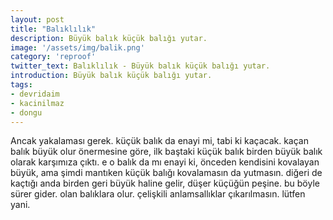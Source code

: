 ```yaml
---
layout: post
title: "Balıklılık"
description: Büyük balık küçük balığı yutar.
image: '/assets/img/balik.png'
category: 'reproof'
twitter_text: Balıklılık - Büyük balık küçük balığı yutar.
introduction: Büyük balık küçük balığı yutar.
tags:
- devridaim
- kacinilmaz
- dongu
---
```

Ancak yakalaması gerek. küçük balık da enayi mi, tabi ki kaçacak. kaçan balık büyük olur önermesine göre, ilk baştaki küçük balık birden büyük balık olarak karşımıza çıktı. e o balık da mı enayi ki, önceden kendisini kovalayan büyük, ama şimdi mantıken küçük balığı kovalamasın da yutmasın. diğeri de kaçtığı anda birden geri büyük haline gelir, düşer küçüğün peşine. bu böyle sürer gider. olan balıklara olur. çelişkili anlamsallıklar çıkarılmasın. lütfen yani.
